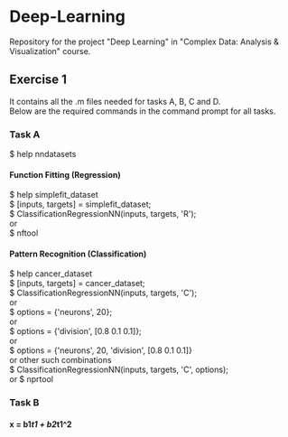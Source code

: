 # Deep-Learning

Repository for the project "Deep Learning" in "Complex Data: Analysis & Visualization" course.

## Exercise 1

It contains all the .m files needed for tasks A, B, C and D. <br />
Below are the required commands in the command prompt for all tasks.

### Task A

$ help nndatasets

#### Function Fitting (Regression) <br />
$ help simplefit_dataset <br />
$ [inputs, targets] = simplefit_dataset; <br />
$ ClassificationRegressionNN(inputs, targets, 'R'); <br />
or <br />
$ nftool 

#### Pattern Recognition (Classification) <br />
$ help cancer_dataset <br />
$ [inputs, targets] = cancer_dataset; <br />
$ ClassificationRegressionNN(inputs, targets, 'C'); <br />
or <br />
$ options = {'neurons', 20}; <br />
or <br />
$ options = {'division', [0.8 0.1 0.1]}; <br />
or <br />
$ options = {'neurons', 20, 'division', [0.8 0.1 0.1]} <br />
or other such combinations <br />
$ ClassificationRegressionNN(inputs, targets, 'C', options); <br />
or 
$ nprtool


### Task B

#### x = b1*t1 + b2*t1^2





